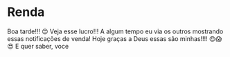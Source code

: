 # Renda
 Boa tarde!!! 😍 Veja esse lucro!!!  A algum tempo eu via os outros mostrando essas notificações de venda! Hoje graças a Deus essas são minhas!!!! 😍😱😍  E quer saber, voce
